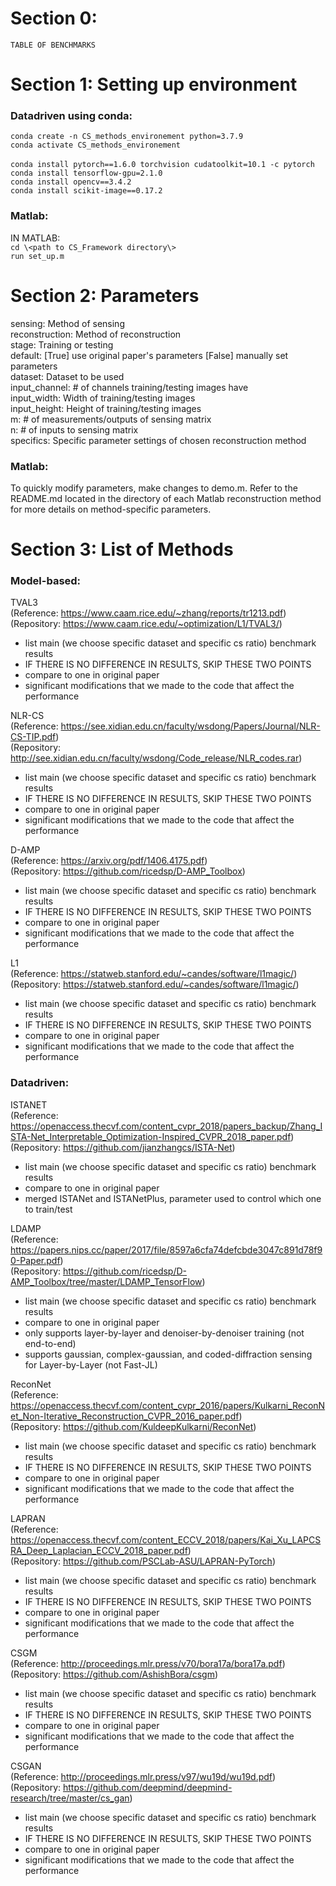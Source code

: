 
# Section 0:
	TABLE OF BENCHMARKS


# Section 1: Setting up environment

### Datadriven using conda:
`conda create -n CS_methods_environement python=3.7.9` </br>
`conda activate CS_methods_environement`</br>
</br>
`conda install pytorch==1.6.0 torchvision cudatoolkit=10.1 -c pytorch`</br>
`conda install tensorflow-gpu=2.1.0`</br>
`conda install opencv==3.4.2`</br>
`conda install scikit-image==0.17.2`</br>
 
### Matlab:
IN MATLAB:<br>
`cd \<path to CS_Framework directory\>`<br>
`run set_up.m`<br>





# Section 2: Parameters

sensing: Method of sensing</br>
reconstruction: Method of reconstruction</br>
stage: Training or testing</br>
default: [True] use original paper's parameters [False] manually set parameters</br>
dataset: Dataset to be used</br>
input_channel: # of channels training/testing images have</br>
input_width: Width of training/testing images</br>
input_height: Height of training/testing images</br>
m: # of measurements/outputs of sensing matrix</br>
n: # of inputs to sensing matrix</br>
specifics: Specific parameter settings of chosen reconstruction method</br>

### Matlab:
To quickly modify parameters, make changes to demo.m. Refer to the README.md
located in the directory of each Matlab reconstruction method for more details
on method-specific parameters.




# Section 3: List of Methods
### Model-based:
TVAL3</br>
(Reference: https://www.caam.rice.edu/~zhang/reports/tr1213.pdf)</br>
(Repository: https://www.caam.rice.edu/~optimization/L1/TVAL3/)</br>
* list main (we choose specific dataset and specific cs ratio) benchmark results
* IF THERE IS NO DIFFERENCE IN RESULTS, SKIP THESE TWO POINTS
* compare to one in original paper
* significant modifications that we made to the code that affect the performance

NLR-CS</br>
(Reference: https://see.xidian.edu.cn/faculty/wsdong/Papers/Journal/NLR-CS-TIP.pdf)</br>
(Repository: http://see.xidian.edu.cn/faculty/wsdong/Code_release/NLR_codes.rar)</br>
* list main (we choose specific dataset and specific cs ratio) benchmark results
* IF THERE IS NO DIFFERENCE IN RESULTS, SKIP THESE TWO POINTS
* compare to one in original paper
* significant modifications that we made to the code that affect the performance

D-AMP</br>
(Reference: https://arxiv.org/pdf/1406.4175.pdf)</br>
(Repository: https://github.com/ricedsp/D-AMP_Toolbox)</br>
* list main (we choose specific dataset and specific cs ratio) benchmark results
* IF THERE IS NO DIFFERENCE IN RESULTS, SKIP THESE TWO POINTS
* compare to one in original paper
* significant modifications that we made to the code that affect the performance

L1</br>
(Reference: https://statweb.stanford.edu/~candes/software/l1magic/)</br>
(Repository: https://statweb.stanford.edu/~candes/software/l1magic/)</br>
* list main (we choose specific dataset and specific cs ratio) benchmark results
* IF THERE IS NO DIFFERENCE IN RESULTS, SKIP THESE TWO POINTS
* compare to one in original paper
* significant modifications that we made to the code that affect the performance


### Datadriven:
ISTANET </br>
(Reference: https://openaccess.thecvf.com/content_cvpr_2018/papers_backup/Zhang_ISTA-Net_Interpretable_Optimization-Inspired_CVPR_2018_paper.pdf)</br>
(Repository: https://github.com/jianzhangcs/ISTA-Net)</br>
* list main (we choose specific dataset and specific cs ratio) benchmark results
* compare to one in original paper
* merged ISTANet and ISTANetPlus, parameter used to control which one to train/test

LDAMP</br>
(Reference: https://papers.nips.cc/paper/2017/file/8597a6cfa74defcbde3047c891d78f90-Paper.pdf)</br>
(Repository: https://github.com/ricedsp/D-AMP_Toolbox/tree/master/LDAMP_TensorFlow)</br>
* list main (we choose specific dataset and specific cs ratio) benchmark results
* compare to one in original paper
* only supports layer-by-layer and denoiser-by-denoiser training (not end-to-end)
* supports gaussian, complex-gaussian, and coded-diffraction sensing for Layer-by-Layer (not Fast-JL)

ReconNet</br>
(Reference: https://openaccess.thecvf.com/content_cvpr_2016/papers/Kulkarni_ReconNet_Non-Iterative_Reconstruction_CVPR_2016_paper.pdf)</br>
(Repository: https://github.com/KuldeepKulkarni/ReconNet)</br>
* list main (we choose specific dataset and specific cs ratio) benchmark results
* IF THERE IS NO DIFFERENCE IN RESULTS, SKIP THESE TWO POINTS
* compare to one in original paper
* significant modifications that we made to the code that affect the performance

LAPRAN</br>
(Reference: https://openaccess.thecvf.com/content_ECCV_2018/papers/Kai_Xu_LAPCSRA_Deep_Laplacian_ECCV_2018_paper.pdf)</br>
(Repository: https://github.com/PSCLab-ASU/LAPRAN-PyTorch)</br>
* list main (we choose specific dataset and specific cs ratio) benchmark results
* IF THERE IS NO DIFFERENCE IN RESULTS, SKIP THESE TWO POINTS
* compare to one in original paper
* significant modifications that we made to the code that affect the performance

CSGM</br>
(Reference: http://proceedings.mlr.press/v70/bora17a/bora17a.pdf)</br>
(Repository: https://github.com/AshishBora/csgm)</br>
* list main (we choose specific dataset and specific cs ratio) benchmark results
* IF THERE IS NO DIFFERENCE IN RESULTS, SKIP THESE TWO POINTS
* compare to one in original paper
* significant modifications that we made to the code that affect the performance

CSGAN</br>
(Reference: http://proceedings.mlr.press/v97/wu19d/wu19d.pdf)</br>
(Repository: https://github.com/deepmind/deepmind-research/tree/master/cs_gan)</br>
* list main (we choose specific dataset and specific cs ratio) benchmark results
* IF THERE IS NO DIFFERENCE IN RESULTS, SKIP THESE TWO POINTS
* compare to one in original paper
* significant modifications that we made to the code that affect the performance
